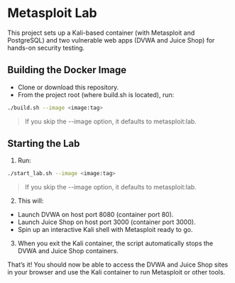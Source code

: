 # Metasploit Lab

This project sets up a Kali-based container (with Metasploit and PostgreSQL) and two vulnerable web apps (DVWA and Juice Shop) for hands-on security testing.

## Building the Docker Image

- Clone or download this repository.
- From the project root (where build.sh is located), run:

```sh
./build.sh --image <image:tag>
```

> If you skip the --image option, it defaults to metasploit:lab.

## Starting the Lab

1. Run:

```sh
./start_lab.sh --image <image:tag>
```

> If you skip the --image option, it defaults to metasploit:lab.


2. This will:

- Launch DVWA on host port 8080 (container port 80).
- Launch Juice Shop on host port 3000 (container port 3000).
- Spin up an interactive Kali shell with Metasploit ready to go.

3. When you exit the Kali container, the script automatically stops the DVWA and Juice Shop containers.

That’s it! You should now be able to access the DVWA and Juice Shop sites in your browser and use the Kali container to run Metasploit or other tools.
